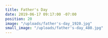 ```yaml
---
title: Father's Day
date: 2019-06-17 09:17:00 -07:00
position: 20
image: "/uploads/father's-day_1920.jpg"
small_image: "/uploads/father's-day_480.jpg"
---
```


